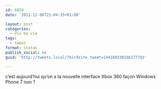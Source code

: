 ```yaml
---
id: 6859
date: '2011-12-06T21:04:35+01:00'

layout: post
categories:
  - Vis ma vie
tags:
  - tweet
format: status
publish_social: no
guid: 'http://tweets.local/?birdsite_tweet=144160330166177793'

---
```


c’est aujourd’hui qu’on a la nouvelle interface Xbox 360 façon Windows Phone 7 non ?